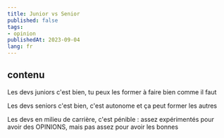 ```yaml
---
title: Junior vs Senior
published: false
tags:
- opinion
publishedAt: 2023-09-04
lang: fr
---
```

## contenu
Les devs juniors c'est bien, tu peux les former à faire bien comme il faut

Les devs seniors c'est bien, c'est autonome et ça peut former les autres

Les devs en milieu de carrière, c'est pénible : assez expérimentés pour avoir des OPINIONS, mais pas assez pour avoir les bonnes
